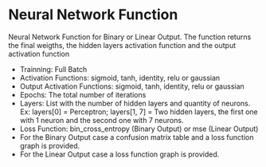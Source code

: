 # Neural Network Function

Neural Network Function for Binary or Linear Output. The function returns the final weigths, the hidden layers activation function and the output activation function

* Trainning: Full Batch
* Activation Functions: sigmoid, tanh,  identity, relu or gaussian
* Output Activation Functions: sigmoid, tanh,  identity, relu or gaussian
* Epochs: The total number of iterations 
* Layers: List with the number of hidden layers and quantity of neurons. Ex: layers[0] = Perceptron; layers[1, 7] = Two hidden layers, the first one with 1 neuron and the second one with 7 neurons.
* Loss Function: bin_cross_entropy (Binary Output) or mse (Linear Output)
* For the Binary Output case a confusion matrix table and a loss function graph is provided.
* For the Linear Output case a loss function graph is provided.



